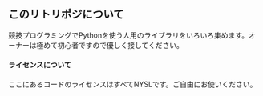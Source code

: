## このリトリポジについて
競技プログラミングでPythonを使う人用のライブラリをいろいろ集めます。オーナーは極めて初心者ですので優しく接してください。

#### ライセンスについて
ここにあるコードのライセンスはすべてNYSLです。ご自由にお使いください。
